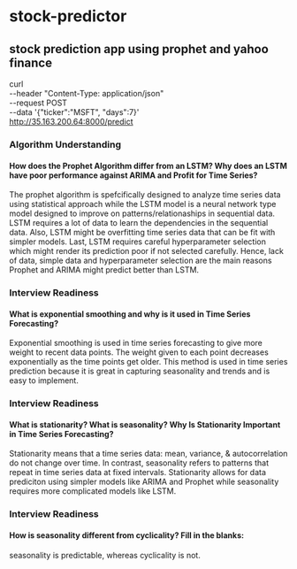 # stock-predictor 
## stock prediction app using prophet and yahoo finance

curl \
--header "Content-Type: application/json" \
--request POST \
--data '{"ticker":"MSFT", "days":7}' \
http://35.163.200.64:8000/predict

### Algorithm Understanding
#### How does the Prophet Algorithm differ from an LSTM? Why does an LSTM have poor performance against ARIMA and Profit for Time Series?
The prophet algorithm is spefcifically designed to analyze time series data using statistical approach while the LSTM model is a neural network type model designed to improve on patterns/relationaships in sequential data.  LSTM requires a lot of data to learn the dependencies in the sequential data. Also, LSTM might be overfitting time series data that can be fit with simpler models. Last, LSTM requires careful hyperparameter selection which might render its prediction poor if not selected carefully. Hence,  lack of data, simple data and hyperparameter selection are the main reasons Prophet and ARIMA might predict better than LSTM.

### Interview Readiness
#### What is exponential smoothing and why is it used in Time Series Forecasting?
Exponential smoothing is used in time series forecasting to give more weight to recent data points. The weight given to each point decreases exponentially as the time points get older. This method is used in time series prediction because it is great in capturing seasonality and trends and is easy to implement.

### Interview Readiness
#### What is stationarity? What is seasonality? Why Is Stationarity Important in Time Series Forecasting?
Stationarity means that a time series data: mean, variance, & autocorrelation do not change over time. In contrast, seasonality refers to patterns that repeat in time series data at fixed intervals. Stationarity allows for data prediciton using simpler models like ARIMA and Prophet while seasonality requires more complicated models like LSTM.


### Interview Readiness
#### How is seasonality different from cyclicality? Fill in the blanks:
seasonality is predictable, whereas cyclicality is not.






